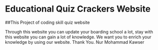 # Educational Quiz Crackers Website

##This Project of coding skill quiz website

Through this website you can update your boarding school a lot, stay with this website you can gain a lot of knowledge. 
We want you to enrich your knowledge by using our website.
Thank You.
Nur Mohammad Kawser
